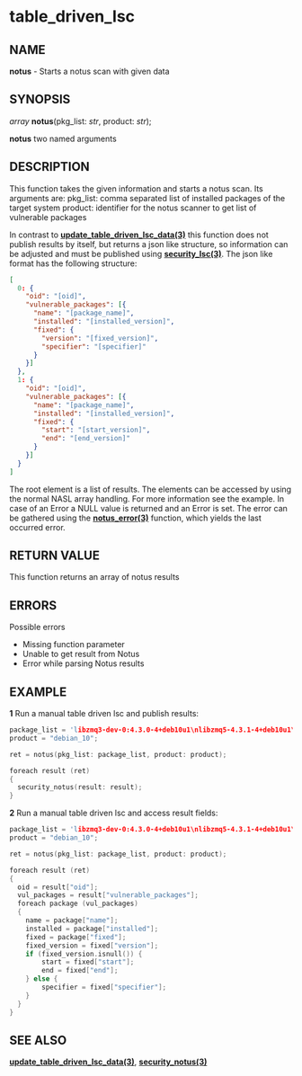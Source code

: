 # table_driven_lsc

## NAME

**notus** - Starts a notus scan with given data

## SYNOPSIS

*array* **notus**(pkg_list: *str*, product: *str*);

**notus** two named arguments

## DESCRIPTION

This function takes the given information and starts a notus scan. Its arguments are:
pkg_list: comma separated list of installed packages of the target system
product: identifier for the notus scanner to get list of vulnerable packages

In contrast to **[update_table_driven_lsc_data(3)](update_table_driven_lsc_data.md)**
this function does not publish results by itself, but returns a json like structure,
so information can be adjusted and must be published using
**[security_lsc(3)](../report-functions/security_lsc.md)**. The json like format has the
following structure:
```json
[
  0: {
    "oid": "[oid]",
    "vulnerable_packages": [{
      "name": "[package_name]",
      "installed": "[installed_version]",
      "fixed": {
        "version": "[fixed_version]",
        "specifier": "[specifier]"
      }
    }]
  },
  1: {
    "oid": "[oid]",
    "vulnerable_packages": [{
      "name": "[package_name]",
      "installed": "[installed_version]",
      "fixed": {
        "start": "[start_version]",
        "end": "[end_version]"
      }
    }]
  }
]
```
The root element is a list of results.
The elements can be accessed by using the normal NASL array handling. For more information see the example.
In case of an Error a NULL value is returned and an Error is set. The error can be gathered using the
**[notus_error(3)](notus_error.md)** function, which yields the last occurred error.

## RETURN VALUE

This function returns an array of notus results

## ERRORS

Possible errors

- Missing function parameter
- Unable to get result from Notus
- Error while parsing Notus results

## EXAMPLE

**1** Run a manual table driven lsc and publish results:
```cpp
package_list = 'libzmq3-dev-0:4.3.0-4+deb10u1\nlibzmq5-4.3.1-4+deb10u1\ndosbox-0.74-2-3+deb10u1';
product = "debian_10";

ret = notus(pkg_list: package_list, product: product);

foreach result (ret)
{
  security_notus(result: result);
}
```

**2** Run a manual table driven lsc and access result fields:
```cpp
package_list = 'libzmq3-dev-0:4.3.0-4+deb10u1\nlibzmq5-4.3.1-4+deb10u1\ndosbox-0.74-2-3+deb10u1';
product = "debian_10";

ret = notus(pkg_list: package_list, product: product);

foreach result (ret)
{
  oid = result["oid"];
  vul_packages = result["vulnerable_packages"];
  foreach package (vul_packages)
  {
    name = package["name"];
    installed = package["installed"];
    fixed = package["fixed"];
    fixed_version = fixed["version"];
    if (fixed_version.isnull()) {
        start = fixed["start"];
        end = fixed["end"];
    } else {
        specifier = fixed["specifier"];
    }
  }
}
```

## SEE ALSO

**[update_table_driven_lsc_data(3)](update_table_driven_lsc_data.md)**, **[security_notus(3)](../report-functions/security_notus.md)**
